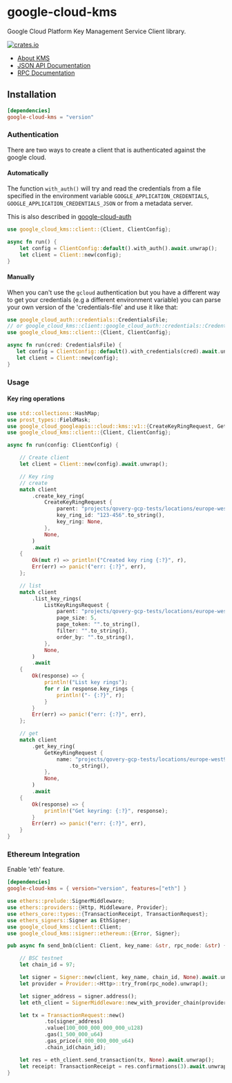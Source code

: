 # google-cloud-kms

Google Cloud Platform Key Management Service Client library.

[![crates.io](https://img.shields.io/crates/v/google-cloud-kms.svg)](https://crates.io/crates/google-cloud-kms)

* [About KMS](https://cloud.google.com/kms/)
* [JSON API Documentation](https://cloud.google.com/kms/docs/reference/rest)
* [RPC Documentation](https://cloud.google.com/kms/docs/reference/rpc)

## Installation

```toml
[dependencies]
google-cloud-kms = "version"
```

 ### Authentication
 There are two ways to create a client that is authenticated against the google cloud.

 #### Automatically

 The function `with_auth()` will try and read the credentials from a file specified in the environment variable `GOOGLE_APPLICATION_CREDENTIALS`, `GOOGLE_APPLICATION_CREDENTIALS_JSON` or
 from a metadata server.

 This is also described in [google-cloud-auth](https://github.com/yoshidan/google-cloud-rust/blob/main/foundation/auth/README.md)

 ```rust
 use google_cloud_kms::client::{Client, ClientConfig};

 async fn run() {
     let config = ClientConfig::default().with_auth().await.unwrap();
     let client = Client::new(config);
 }
 ```

 #### Manually

 When you can't use the `gcloud` authentication but you have a different way to get your credentials (e.g a different environment variable)
 you can parse your own version of the 'credentials-file' and use it like that:

 ```rust
 use google_cloud_auth::credentials::CredentialsFile;
 // or google_cloud_kms::client::google_cloud_auth::credentials::CredentialsFile
 use google_cloud_kms::client::{Client, ClientConfig};

 async fn run(cred: CredentialsFile) {
    let config = ClientConfig::default().with_credentials(cred).await.unwrap();
    let client = Client::new(config);
 }
 ```

 ### Usage

 #### Key ring operations

 ```rust
 use std::collections::HashMap;
 use prost_types::FieldMask;
 use google_cloud_googleapis::cloud::kms::v1::{CreateKeyRingRequest, GetKeyRingRequest, ListKeyRingsRequest};
 use google_cloud_kms::client::{Client, ClientConfig};

 async fn run(config: ClientConfig) {

     // Create client
     let client = Client::new(config).await.unwrap();

     // Key ring
     // create
     match client
         .create_key_ring(
             CreateKeyRingRequest {
                 parent: "projects/qovery-gcp-tests/locations/europe-west9".to_string(),
                 key_ring_id: "123-456".to_string(),
                 key_ring: None,
             },
             None,
         )
         .await
     {
         Ok(mut r) => println!("Created key ring {:?}", r),
         Err(err) => panic!("err: {:?}", err),
     };

     // list
     match client
         .list_key_rings(
             ListKeyRingsRequest {
                 parent: "projects/qovery-gcp-tests/locations/europe-west9".to_string(),
                 page_size: 5,
                 page_token: "".to_string(),
                 filter: "".to_string(),
                 order_by: "".to_string(),
             },
             None,
         )
         .await
     {
         Ok(response) => {
             println!("List key rings");
             for r in response.key_rings {
                 println!("- {:?}", r);
             }
         }
         Err(err) => panic!("err: {:?}", err),
     };

     // get
     match client
         .get_key_ring(
             GetKeyRingRequest {
                 name: "projects/qovery-gcp-tests/locations/europe-west9/keyRings/key-ring-for-documentation"
                     .to_string(),
             },
             None,
         )
         .await
     {
         Ok(response) => {
             println!("Get keyring: {:?}", response);
         }
         Err(err) => panic!("err: {:?}", err),
     }
 }
```

### Ethereum Integration

Enable 'eth' feature.

```toml
[dependencies]
google-cloud-kms = { version="version", features=["eth"] }
```

 ```rust
 use ethers::prelude::SignerMiddleware;
 use ethers::providers::{Http, Middleware, Provider};
 use ethers_core::types::{TransactionReceipt, TransactionRequest};
 use ethers_signers::Signer as EthSigner;
 use google_cloud_kms::client::Client;
 use google_cloud_kms::signer::ethereum::{Error, Signer};

 pub async fn send_bnb(client: Client, key_name: &str, rpc_node: &str) {

     // BSC testnet
     let chain_id = 97;

     let signer = Signer::new(client, key_name, chain_id, None).await.unwrap();
     let provider = Provider::<Http>::try_from(rpc_node).unwrap();
 
     let signer_address = signer.address();
     let eth_client = SignerMiddleware::new_with_provider_chain(provider, signer).await.unwrap();

     let tx = TransactionRequest::new()
             .to(signer_address)
             .value(100_000_000_000_000_u128)
             .gas(1_500_000_u64)
             .gas_price(4_000_000_000_u64)
             .chain_id(chain_id); 

     let res = eth_client.send_transaction(tx, None).await.unwrap();
     let receipt: TransactionReceipt = res.confirmations(3).await.unwrap().unwrap();
 }
```